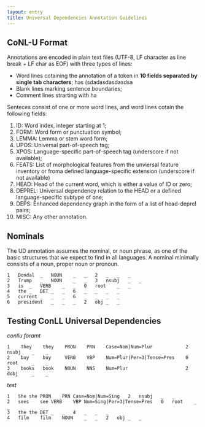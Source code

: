 ```yaml
---
layout: entry
title: Universal Dependencies Annotation Guidelines
---
```



## CoNL-U Format

Annotations are encoded in plain text files (UTF-8, LF character as line break + LF char as EOF) with three types of lines:
* Word lines cotaining the annotation of a token in **10 fields separated by single tab characters**; has (sdadasdasdasdsa
* Blank lines marking sentence boundaries;
* Comment lines strarting with ha


Senteces consist of one or more word lines, and word lines cotain the following fields:
1. ID: Word index, integer starting at 1;
2. FORM: Word form or punctuation symbol;
3. LEMMA: Lemma or stem word form;
4. UPOS: Universal part-of-speech tag;
5. XPOS: Language-specific part-of-speech tag (underscore if not available);
6. FEATS: List of morphological features from the unviersal feature inventory or froma defined language-specific extension (underscore if not available)
7. HEAD: Head of the current word, which is either a value of ID or zero;
8. DEPREL: Universal dependency relation to the HEAD or a defined language-specific subtype of one;
9. DEPS: Enhanced dependency graph in the form of a list of head-deprel pairs;
10. MISC: Any other annotation.

## Nominals

The UD annotation assumes the nominal, or noun phrase, as one of the basic structures that we expect to find in all languages. A nominal minimally consists of a noun, proper noun or pronoun.


~~~ conllu
1	Dondal	_	NOUN	_	_	2	_	_	_
2	Trump	_	NOUN	_	_	3	nsubj	_	_
3	is	_	VERB	_	_	0	root	_	_
4	the	_	DET	_	_	6	_	_	_	_
5	current	_	_	_	6	_	_	_	_
6	president	_	_	_	2	obj	_	_	

~~~


## Testing ConLL Universal Dependencies

*conllu foramt*

~~~ conllu
1    They    they    PRON    PRN    Case=Nom|Num=Plur            2    nsubj    _    _
2    buy     buy     VERB    VBP    Num=Plur|Per=3|Tense=Pres    0    root     _    _
3    books   book    NOUN    NNS    Num=Plur                     2    dobj     _    _
~~~


*test*



~~~ conllu
1	She	she	PRON	PRN	Case=Nom|Num=Sing	2	nsubj	_	_
2	sees	see	VERB	VBP	Num=Sing|Per=3|Tense=Pres	0	root	_	_
3	the	the	DET	_	_	4	_	_	_
4	film	film	NOUN	_	_	2	obj	_	_

~~~
